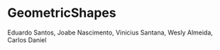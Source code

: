 # GeometricShapes

Eduardo Santos, Joabe Nascimento, Vinicius Santana, Wesly Almeida, Carlos Daniel
